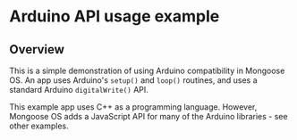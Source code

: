 # Arduino API usage example

## Overview

This is a simple demonstration of using Arduino compatibility in
Mongoose OS. An app uses Arduino's `setup()` and `loop()` routines,
and uses a standard Arduino `digitalWrite()` API.

This example app uses C++ as a programming language. However, Mongoose OS
adds a JavaScript API for many of the Arduino libraries - see other examples.
